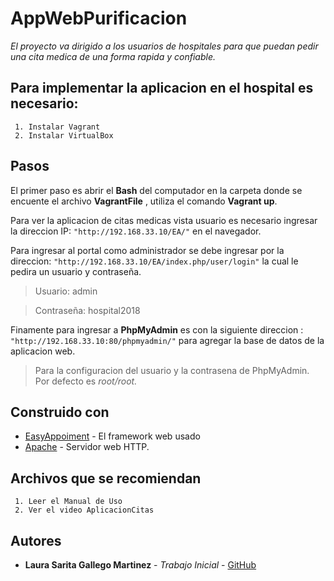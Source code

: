 # AppWebPurificacion

_El proyecto va dirigido a los usuarios de hospitales para que puedan pedir una cita medica de una forma rapida y confiable._



## Para implementar la aplicacion en el hospital es necesario:


```
 1. Instalar Vagrant 
 2. Instalar VirtualBox
```

## Pasos

El primer paso es abrir el **Bash** del computador en la carpeta donde se encuente el archivo **VagrantFile** , utiliza el comando **Vagrant up**.

Para ver la aplicacion de citas medicas vista usuario es necesario ingresar la direccion IP: `"http://192.168.33.10/EA/"` en el navegador.

Para ingresar al portal como administrador se debe ingresar por la direccion: `"http://192.168.33.10/EA/index.php/user/login"`   la cual le pedira un usuario y contraseña. 

> Usuario: admin 

> Contraseña: hospital2018

Finamente para ingresar a **PhpMyAdmin** es con la siguiente direccion : `"http://192.168.33.10:80/phpmyadmin/"` para agregar la base de datos de la aplicacion web. 

> Para la configuracion del usuario y la contrasena de PhpMyAdmin. Por defecto es *root/root.*

## Construido con


* [EasyAppoiment](http://easyappointments.org) - El framework web usado
* [Apache](http://httpd.apache.org) - Servidor web HTTP.



## Archivos que se recomiendan


```
 1. Leer el Manual de Uso
 2. Ver el video AplicacionCitas
```


## Autores


* **Laura Sarita Gallego Martinez** - *Trabajo Inicial* - [GitHub](https://github.com/LauraSarita)






